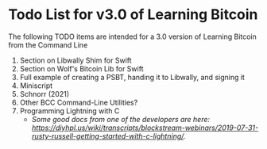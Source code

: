 # Todo List for v3.0 of Learning Bitcoin

The following TODO items are intended for a 3.0 version of Learning Bitcoin from the Command Line

1. Section on Libwally Shim for Swift
2. Section on Wolf's Bitcoin Lib for Swift
2. Full example of creating a PSBT, handing it to Libwally, and signing it
3. Miniscript
4. Schnorr (2021)
5. Other BCC Command-Line Utilities?
6. Programming Lightning with C
   * _Some good docs from one of the developers are here: https://diyhpl.us/wiki/transcripts/blockstream-webinars/2019-07-31-rusty-russell-getting-started-with-c-lightning/._

